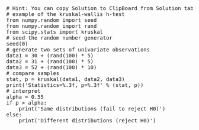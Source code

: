 <pre class="file" data-target="clipboard">
# Hint: You can copy Solution to ClipBoard from Solution tab in Step 4
# example of the kruskal-wallis h-test
from numpy.random import seed
from numpy.random import rand
from scipy.stats import kruskal
# seed the random number generator
seed(0)
# generate two sets of univariate observations
data1 = 30 + (rand(100) * 5)
data2 = 31 + (rand(100) * 5)
data3 = 52 + (rand(100) * 10)
# compare samples
stat, p = kruskal(data1, data2, data3)
print('Statistics=%.3f, p=%.3f' % (stat, p))
# interpret
alpha = 0.55
if p > alpha:
	print('Same distributions (fail to reject H0)')
else:
	print('Different distributions (reject H0)')
</pre>

